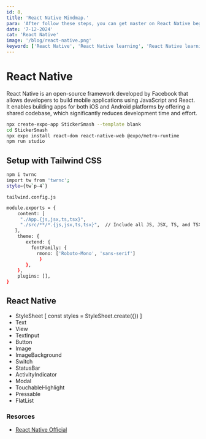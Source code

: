 ```yaml
---
id: 8,
title: 'React Native Mindmap.'
para: 'After follow these steps, you can get master on React Native beginner to master level.'
date: '7-12-2024'
cat: 'React Native'
image: '/blog/react-native.png'
keyword: ['React Native', 'React Native learning', 'React Native learning path', 'React Native master level']
---
```


# React Native
React Native is an open-source framework developed by Facebook that allows developers to build mobile applications using JavaScript and React. It enables building apps for both iOS and Android platforms by offering a shared codebase, which significantly reduces development time and effort.

```bash
npx create-expo-app StickerSmash --template blank 
cd StickerSmash
npx expo install react-dom react-native-web @expo/metro-runtime
npm run studio
```

## Setup with Tailwind CSS

```bash
npm i twrnc
import tw from 'twrnc';
style={tw`p-4`}
```

`tailwind.config.js`
```bash
module.exports = {
    content: [
     "./App.{js,jsx,ts,tsx}",
     "./src/**/*.{js,jsx,ts,tsx}",  // Include all JS, JSX, TS, and TSX files in the app folder
   ],
    theme: {
       extend: {
         fontFamily: {
           rmono: ['Roboto-Mono', 'sans-serif']
            }
       },
    },
    plugins: [],
}
```

## React Native
- StyleSheet [ const styles = StyleSheet.create({}) ]
- Text
- View 
- TextInput
- Button 
- Image  
- ImageBackground  
- Switch  
- StatusBar  
- ActivityIndicator  
- Modal  
- TouchableHighlight  
- Pressable   
- FlatList   

### Resorces

- [React Native Official](/)

